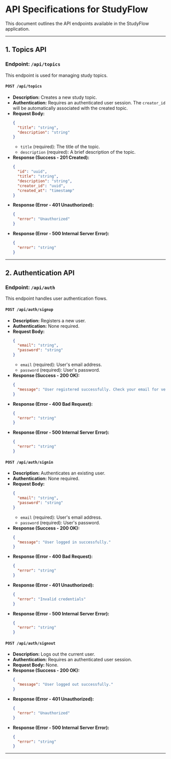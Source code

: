 # API Specifications for StudyFlow

This document outlines the API endpoints available in the StudyFlow application.

---

## 1. Topics API

### Endpoint: `/api/topics`

This endpoint is used for managing study topics.

#### `POST /api/topics`

*   **Description:** Creates a new study topic.
*   **Authentication:** Requires an authenticated user session. The `creator_id` will be automatically associated with the created topic.
*   **Request Body:**
    ```json
    {
      "title": "string",
      "description": "string"
    }
    ```
    *   `title` (required): The title of the topic.
    *   `description` (required): A brief description of the topic.
*   **Response (Success - 201 Created):**
    ```json
    {
      "id": "uuid",
      "title": "string",
      "description": "string",
      "creator_id": "uuid",
      "created_at": "timestamp"
    }
    ```
*   **Response (Error - 401 Unauthorized):**
    ```json
    {
      "error": "Unauthorized"
    }
    ```
*   **Response (Error - 500 Internal Server Error):**
    ```json
    {
      "error": "string"
    }
    ```

---

## 2. Authentication API

### Endpoint: `/api/auth`

This endpoint handles user authentication flows.

#### `POST /api/auth/signup`

*   **Description:** Registers a new user.
*   **Authentication:** None required.
*   **Request Body:**
    ```json
    {
      "email": "string",
      "password": "string"
    }
    ```
    *   `email` (required): User's email address.
    *   `password` (required): User's password.
*   **Response (Success - 200 OK):**
    ```json
    {
      "message": "User registered successfully. Check your email for verification."
    }
    ```
*   **Response (Error - 400 Bad Request):**
    ```json
    {
      "error": "string"
    }
    ```
*   **Response (Error - 500 Internal Server Error):**
    ```json
    {
      "error": "string"
    }
    ```

#### `POST /api/auth/signin`

*   **Description:** Authenticates an existing user.
*   **Authentication:** None required.
*   **Request Body:**
    ```json
    {
      "email": "string",
      "password": "string"
    }
    ```
    *   `email` (required): User's email address.
    *   `password` (required): User's password.
*   **Response (Success - 200 OK):**
    ```json
    {
      "message": "User logged in successfully."
    }
    ```
*   **Response (Error - 400 Bad Request):**
    ```json
    {
      "error": "string"
    }
    ```
*   **Response (Error - 401 Unauthorized):**
    ```json
    {
      "error": "Invalid credentials"
    }
    ```
*   **Response (Error - 500 Internal Server Error):**
    ```json
    {
      "error": "string"
    }
    ```

#### `POST /api/auth/signout`

*   **Description:** Logs out the current user.
*   **Authentication:** Requires an authenticated user session.
*   **Request Body:** None.
*   **Response (Success - 200 OK):**
    ```json
    {
      "message": "User logged out successfully."
    }
    ```
*   **Response (Error - 401 Unauthorized):**
    ```json
    {
      "error": "Unauthorized"
    }
    ```
*   **Response (Error - 500 Internal Server Error):**
    ```json
    {
      "error": "string"
    }
    ```

---

<!-- Add more API endpoints here as they are developed -->
